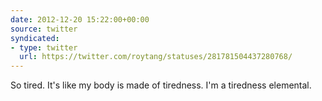 ```yaml
---
date: 2012-12-20 15:22:00+00:00
source: twitter
syndicated:
- type: twitter
  url: https://twitter.com/roytang/statuses/281781504437280768/
---
```


So tired. It's like my body is made of tiredness. I'm a tiredness elemental.
